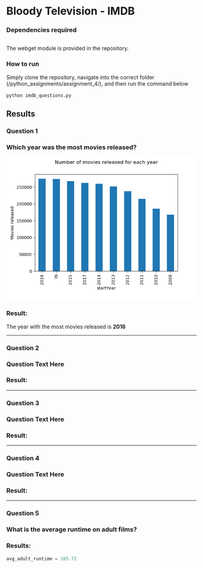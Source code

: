 ﻿# Bloody Television  - IMDB
### Dependencies required
```python
```
The webget module is provided in the repository.

### How to run
Simply clone the repository, navigate into the correct folder (/python_assignments/assignment_4/), and then run the command below
```
python imdb_questions.py
```

## Results
### Question 1
### Which year was the most movies released?

![alt text](https://github.com/ThomasThimothee/python_assignments/blob/master/assignment_4/plot_images/imdb_question_1.png)

### Result:
The year with the most movies released is **2016**

------
### Question 2
### Question Text Here

### Result:

------
### Question 3
### Question Text Here

### Result: 

------
### Question 4
### Question Text Here

### Result: 

------
### Question 5
### What is the average runtime on adult films?

### Results:

```python
avg_adult_runtime = 105.72
```
